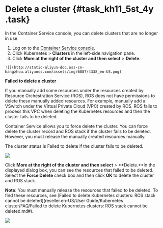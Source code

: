 # Delete a cluster {#task_kh11_5st_4y .task}

In the Container Service console, you can delete clusters that are no longer in use.

1.   Log on to the [Container Service console](https://partners-intl.console.aliyun.com/#/cs). 
2.   Click Kubernetes \> **Clusters** in the left-side navigation pane. 
3.   Click **More at the right of the cluster and then select** \> **Delete**. 

    ![](http://static-aliyun-doc.oss-cn-hangzhou.aliyuncs.com/assets/img/6887/4338_en-US.png)


**Failed to delete a cluster**

If you manually add some resources under the resources created by Resource Orchestration Service \(ROS\), ROS does not have permissions to delete these manually added resources. For example, manually add a VSwitch under the Virtual Private Cloud \(VPC\) created by ROS. ROS fails to process this VPC when deleting the Kubernetes resources and then the cluster fails to be deleted.

Container Service allows you to force delete the cluster. You can force delete the cluster record and ROS stack if the cluster fails to be deleted. However, you must release the manually created resources manually.

The cluster status is Failed to delete if the cluster fails to be deleted.

![](http://static-aliyun-doc.oss-cn-hangzhou.aliyuncs.com/assets/img/6887/4339_en-US.png)

Click **More at the right of the cluster and then select** \> **Delete.**In the displayed dialog box, you can see the resources that failed to be deleted. Select the **Force Delete** check box and then click **OK** to delete the cluster and ROS stack.

**Note:** You must manually release the resources that failed to be deleted. To find these resources, see [Failed to delete Kubernetes clusters: ROS stack cannot be deleted](reseller.en-US/User Guide/Kubernetes cluster/FAQ/Failed to delete Kubernetes clusters: ROS stack cannot be deleted.md#).

![](http://static-aliyun-doc.oss-cn-hangzhou.aliyuncs.com/assets/img/6887/4340_en-US.png)

